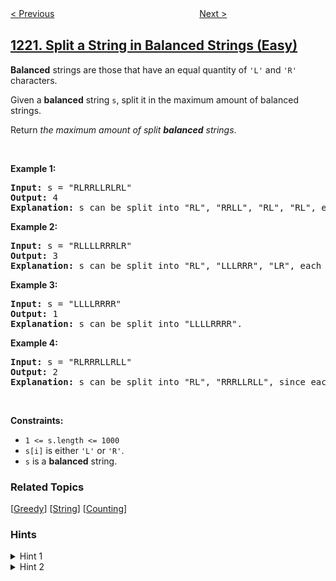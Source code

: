 <!--|This file generated by command(leetcode description); DO NOT EDIT.    |-->
<!--+----------------------------------------------------------------------+-->
<!--|@author    awesee <openset.wang@gmail.com>                           |-->
<!--|@link      https://github.com/awesee                                 |-->
<!--|@home      https://github.com/awesee/leetcode                        |-->
<!--+----------------------------------------------------------------------+-->

[< Previous](../count-vowels-permutation "Count Vowels Permutation")
　　　　　　　　　　　　　　　　
[Next >](../queens-that-can-attack-the-king "Queens That Can Attack the King")

## [1221. Split a String in Balanced Strings (Easy)](https://leetcode.com/problems/split-a-string-in-balanced-strings "分割平衡字符串")

<p><strong>Balanced</strong> strings are those that have an equal quantity of <code>&#39;L&#39;</code> and <code>&#39;R&#39;</code> characters.</p>

<p>Given a <strong>balanced</strong> string <code>s</code>, split it in the maximum amount of balanced strings.</p>

<p>Return <em>the maximum amount of split <strong>balanced</strong> strings</em>.</p>

<p>&nbsp;</p>
<p><strong>Example 1:</strong></p>

<pre>
<strong>Input:</strong> s = &quot;RLRRLLRLRL&quot;
<strong>Output:</strong> 4
<strong>Explanation: </strong>s can be split into &quot;RL&quot;, &quot;RRLL&quot;, &quot;RL&quot;, &quot;RL&quot;, each substring contains same number of &#39;L&#39; and &#39;R&#39;.
</pre>

<p><strong>Example 2:</strong></p>

<pre>
<strong>Input:</strong> s = &quot;RLLLLRRRLR&quot;
<strong>Output:</strong> 3
<strong>Explanation: </strong>s can be split into &quot;RL&quot;, &quot;LLLRRR&quot;, &quot;LR&quot;, each substring contains same number of &#39;L&#39; and &#39;R&#39;.
</pre>

<p><strong>Example 3:</strong></p>

<pre>
<strong>Input:</strong> s = &quot;LLLLRRRR&quot;
<strong>Output:</strong> 1
<strong>Explanation: </strong>s can be split into &quot;LLLLRRRR&quot;.
</pre>

<p><strong>Example 4:</strong></p>

<pre>
<strong>Input:</strong> s = &quot;RLRRRLLRLL&quot;
<strong>Output:</strong> 2
<strong>Explanation: </strong>s can be split into &quot;RL&quot;, &quot;RRRLLRLL&quot;, since each substring contains an equal number of &#39;L&#39; and &#39;R&#39;
</pre>

<p>&nbsp;</p>
<p><strong>Constraints:</strong></p>

<ul>
	<li><code>1 &lt;= s.length &lt;= 1000</code></li>
	<li><code>s[i]</code> is either <code>&#39;L&#39;</code> or <code>&#39;R&#39;</code>.</li>
	<li><code>s</code> is a <strong>balanced</strong> string.</li>
</ul>

### Related Topics
  [[Greedy](../../tag/greedy/README.md)]
  [[String](../../tag/string/README.md)]
  [[Counting](../../tag/counting/README.md)]

### Hints
<details>
<summary>Hint 1</summary>
Loop from left to right maintaining a balance variable when it gets an L increase it by one otherwise decrease it by one.
</details>

<details>
<summary>Hint 2</summary>
Whenever the balance variable reaches zero then we increase the answer by one.
</details>
